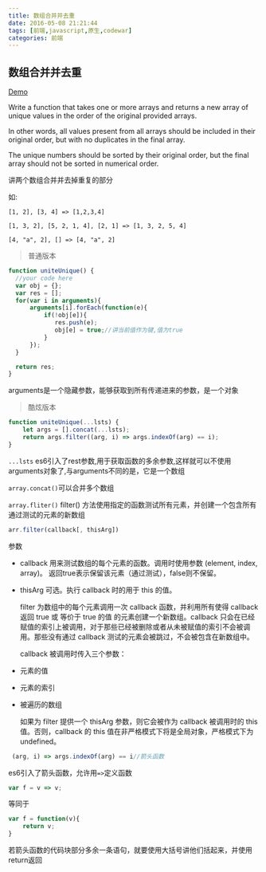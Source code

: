 ```yaml
---
title: 数组合并并去重
date: 2016-05-08 21:21:44
tags: [前端,javascript,原生,codewar]
categories: 前端
---
```

## 数组合并并去重

[Demo](http://himmas.github.io/Himmas_demo/array-concat/)



Write a function that takes one or more arrays and returns a new array of unique values in the order of the original provided arrays.

In other words, all values present from all arrays should be included in their original order, but with no duplicates in the final array.

The unique numbers should be sorted by their original order, but the final array should not be sorted in numerical order.

讲两个数组合并并去掉重复的部分

如:

`[1, 2], [3, 4] => [1,2,3,4]`

`[1, 3, 2], [5, 2, 1, 4], [2, 1] => [1, 3, 2, 5, 4]`

`[4, "a", 2], [] => [4, "a", 2]`

> 普通版本

```javascript
function uniteUnique() {
  //your code here
  var obj = {};
  var res = [];
  for(var i in arguments){
      arguments[i].forEach(function(e){
          if(!obj[e]){
             res.push(e);
             obj[e] = true;//讲当前值作为键,值为true
          }
      });
  }

  return res;
}
```
arguments是一个隐藏参数，能够获取到所有传递进来的参数，是一个对象

<!--more-->

> 酷炫版本

```javascript
function uniteUnique(...lsts) {
    let args = [].concat(...lsts);
    return args.filter((arg, i) => args.indexOf(arg) == i);
}
```
`...lsts` es6引入了rest参数,用于获取函数的多余参数,这样就可以不使用arguments对象了,与arguments不同的是，它是一个数组

`array.concat()`可以合并多个数组

`array.fliter()` filter() 方法使用指定的函数测试所有元素，并创建一个包含所有通过测试的元素的新数组

```javascript
arr.filter(callback[, thisArg])
```


参数

- callback
  用来测试数组的每个元素的函数。调用时使用参数 (element, index, array)。
  返回true表示保留该元素（通过测试），false则不保留。
- thisArg
  可选。执行 callback 时的用于 this 的值。


  filter 为数组中的每个元素调用一次 callback 函数，并利用所有使得 callback 返回 true 或 等价于 true 的值 的元素创建一个新数组。callback 只会在已经赋值的索引上被调用，对于那些已经被删除或者从未被赋值的索引不会被调用。那些没有通过 callback 测试的元素会被跳过，不会被包含在新数组中。

  callback 被调用时传入三个参数：

- 元素的值
- 元素的索引
- 被遍历的数组

  如果为 filter 提供一个 thisArg 参数，则它会被作为 callback 被调用时的 this 值。否则，callback 的 this 值在非严格模式下将是全局对象，严格模式下为 undefined。

```javascript
 (arg, i) => args.indexOf(arg) == i//箭头函数
```

es6引入了箭头函数，允许用`=>`定义函数

```javascript
var f = v => v;
```

等同于

```javascript
var f = function(v){
    return v;
}
```
若箭头函数的代码块部分多余一条语句，就要使用大括号讲他们括起来，并使用return返回
